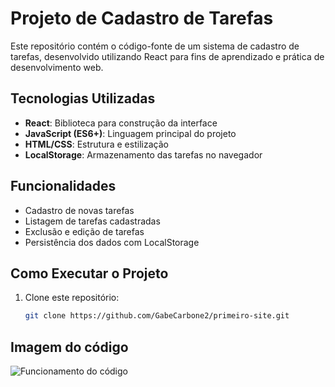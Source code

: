 # Projeto de Cadastro de Tarefas

Este repositório contém o código-fonte de um sistema de cadastro de tarefas, desenvolvido utilizando React para fins de aprendizado e prática de desenvolvimento web.

## Tecnologias Utilizadas
- **React**: Biblioteca para construção da interface
- **JavaScript (ES6+)**: Linguagem principal do projeto
- **HTML/CSS**: Estrutura e estilização
- **LocalStorage**: Armazenamento das tarefas no navegador

## Funcionalidades
- Cadastro de novas tarefas
- Listagem de tarefas cadastradas
- Exclusão e edição de tarefas
- Persistência dos dados com LocalStorage

## Como Executar o Projeto
1. Clone este repositório:
   ```bash
   git clone https://github.com/GabeCarbone2/primeiro-site.git


## Imagem do código

![Funcionamento do código](primeiro-site/images/2025-03-23_18-29.png)
